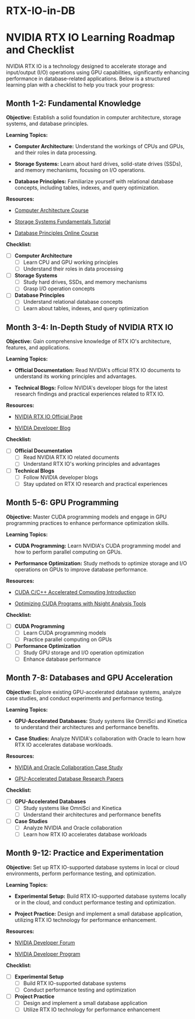 # RTX-IO-in-DB

# NVIDIA RTX IO Learning Roadmap and Checklist

NVIDIA RTX IO is a technology designed to accelerate storage and input/output (I/O) operations using GPU capabilities, significantly enhancing performance in database-related applications. Below is a structured learning plan with a checklist to help you track your progress:

## Month 1-2: Fundamental Knowledge

**Objective:** Establish a solid foundation in computer architecture, storage systems, and database principles.

**Learning Topics:**

- **Computer Architecture:** Understand the workings of CPUs and GPUs, and their roles in data processing.

- **Storage Systems:** Learn about hard drives, solid-state drives (SSDs), and memory mechanisms, focusing on I/O operations.

- **Database Principles:** Familiarize yourself with relational database concepts, including tables, indexes, and query optimization.

**Resources:**

- [Computer Architecture Course](https://www.nvidia.cn/training/online/)

- [Storage Systems Fundamentals Tutorial](https://www.nvidia.cn/training/online/)

- [Database Principles Online Course](https://www.nvidia.cn/training/online/)

**Checklist:**

- [ ] **Computer Architecture**  
  - [ ] Learn CPU and GPU working principles  
  - [ ] Understand their roles in data processing

- [ ] **Storage Systems**  
  - [ ] Study hard drives, SSDs, and memory mechanisms  
  - [ ] Grasp I/O operation concepts

- [ ] **Database Principles**  
  - [ ] Understand relational database concepts  
  - [ ] Learn about tables, indexes, and query optimization

## Month 3-4: In-Depth Study of NVIDIA RTX IO

**Objective:** Gain comprehensive knowledge of RTX IO's architecture, features, and applications.

**Learning Topics:**

- **Official Documentation:** Read NVIDIA's official RTX IO documents to understand its working principles and advantages.

- **Technical Blogs:** Follow NVIDIA's developer blogs for the latest research findings and practical experiences related to RTX IO.

**Resources:**

- [NVIDIA RTX IO Official Page](https://developer.nvidia.com/rtx-io)

- [NVIDIA Developer Blog](https://developer.nvidia.com/zh-cn/blog/)

**Checklist:**

- [ ] **Official Documentation**  
  - [ ] Read NVIDIA RTX IO related documents  
  - [ ] Understand RTX IO's working principles and advantages

- [ ] **Technical Blogs**  
  - [ ] Follow NVIDIA developer blogs  
  - [ ] Stay updated on RTX IO research and practical experiences

## Month 5-6: GPU Programming

**Objective:** Master CUDA programming models and engage in GPU programming practices to enhance performance optimization skills.

**Learning Topics:**

- **CUDA Programming:** Learn NVIDIA's CUDA programming model and how to perform parallel computing on GPUs.

- **Performance Optimization:** Study methods to optimize storage and I/O operations on GPUs to improve database performance.

**Resources:**

- [CUDA C/C++ Accelerated Computing Introduction](https://learn.nvidia.com/courses/course-detail?course_id=course-v1%3ADLI+S-FX-01+V1-ZH)

- [Optimizing CUDA Programs with Nsight Analysis Tools](https://learn.nvidia.com/courses/course-detail?course_id=course-v1%3ADLI+S-FX-02+V1-ZH)

**Checklist:**

- [ ] **CUDA Programming**  
  - [ ] Learn CUDA programming models  
  - [ ] Practice parallel computing on GPUs

- [ ] **Performance Optimization**  
  - [ ] Study GPU storage and I/O operation optimization  
  - [ ] Enhance database performance

## Month 7-8: Databases and GPU Acceleration

**Objective:** Explore existing GPU-accelerated database systems, analyze case studies, and conduct experiments and performance testing.

**Learning Topics:**

- **GPU-Accelerated Databases:** Study systems like OmniSci and Kinetica to understand their architectures and performance benefits.

- **Case Studies:** Analyze NVIDIA's collaboration with Oracle to learn how RTX IO accelerates database workloads.

**Resources:**

- [NVIDIA and Oracle Collaboration Case Study](https://developer.nvidia.com/zh-cn/blog/accelerating-oracle-database-gen-ai-workloads-with-nvidia-nim-and-nvidia-cuvs/)

- [GPU-Accelerated Database Research Papers](https://www.nvidia.cn/training/online/)

**Checklist:**

- [ ] **GPU-Accelerated Databases**  
  - [ ] Study systems like OmniSci and Kinetica  
  - [ ] Understand their architectures and performance benefits

- [ ] **Case Studies**  
  - [ ] Analyze NVIDIA and Oracle collaboration  
  - [ ] Learn how RTX IO accelerates database workloads

## Month 9-12: Practice and Experimentation

**Objective:** Set up RTX IO-supported database systems in local or cloud environments, perform performance testing, and optimization.

**Learning Topics:**

- **Experimental Setup:** Build RTX IO-supported database systems locally or in the cloud, and conduct performance testing and optimization.

- **Project Practice:** Design and implement a small database application, utilizing RTX IO technology for performance enhancement.

**Resources:**

- [NVIDIA Developer Forum](https://developer.nvidia.cn/)

- [NVIDIA Developer Program](https://developer.nvidia.cn/)

**Checklist:**

- [ ] **Experimental Setup**  
  - [ ] Build RTX IO-supported database systems  
  - [ ] Conduct performance testing and optimization

- [ ] **Project Practice**  
  - [ ] Design and implement a small database application  
  - [ ] Utilize RTX IO technology for performance enhancement
